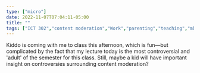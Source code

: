 ```yaml
---
type: ["micro"]
date: 2022-11-07T07:04:11-05:00
title: ""
tags: ["ICT 302","content moderation","Work","parenting","teaching","mbnov2022"]
---
```

Kiddo is coming with me to class this afternoon, which is fun—but complicated by the fact that my lecture today is the most controversial and 'adult' of the semester for this class. Still, maybe a kid will have important insight on controversies surrounding content moderation?
